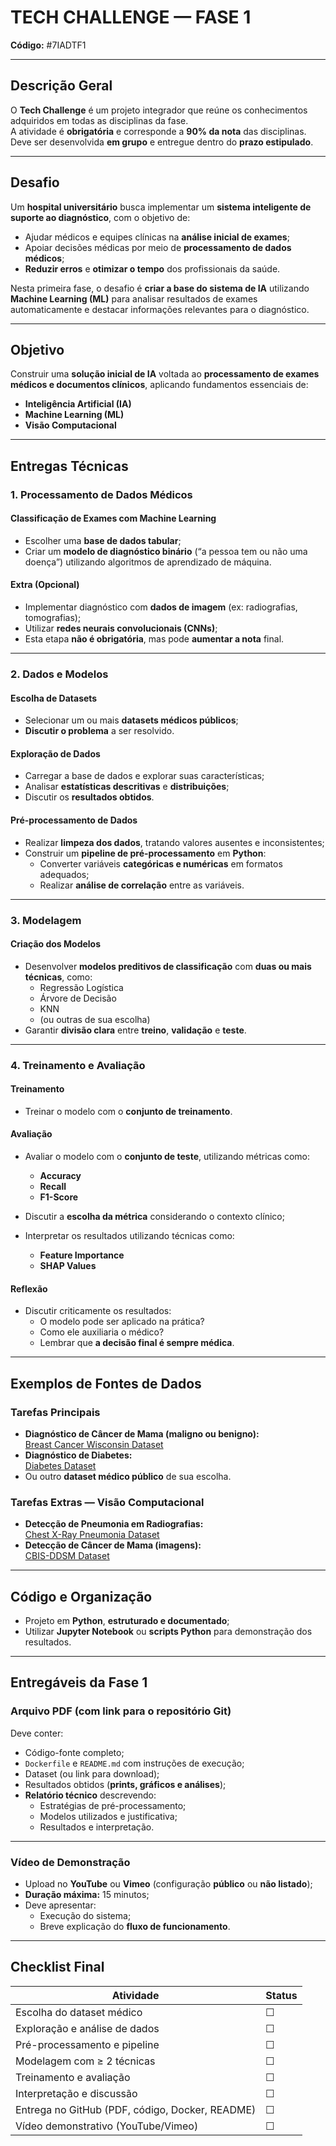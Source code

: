 # TECH CHALLENGE — FASE 1  
**Código:** #7IADTF1  

---

## Descrição Geral

O **Tech Challenge** é um projeto integrador que reúne os conhecimentos adquiridos em todas as disciplinas da fase.  
A atividade é **obrigatória** e corresponde a **90% da nota** das disciplinas.  
Deve ser desenvolvida **em grupo** e entregue dentro do **prazo estipulado**.

---

## Desafio

Um **hospital universitário** busca implementar um **sistema inteligente de suporte ao diagnóstico**, com o objetivo de:  
- Ajudar médicos e equipes clínicas na **análise inicial de exames**;  
- Apoiar decisões médicas por meio de **processamento de dados médicos**;  
- **Reduzir erros** e **otimizar o tempo** dos profissionais da saúde.  

Nesta primeira fase, o desafio é **criar a base do sistema de IA** utilizando **Machine Learning (ML)** para analisar resultados de exames automaticamente e destacar informações relevantes para o diagnóstico.

---

## Objetivo

Construir uma **solução inicial de IA** voltada ao **processamento de exames médicos e documentos clínicos**, aplicando fundamentos essenciais de:
- **Inteligência Artificial (IA)**  
- **Machine Learning (ML)**  
- **Visão Computacional**

---

## Entregas Técnicas

### 1. Processamento de Dados Médicos

#### Classificação de Exames com Machine Learning
- Escolher uma **base de dados tabular**;  
- Criar um **modelo de diagnóstico binário** (“a pessoa tem ou não uma doença”) utilizando algoritmos de aprendizado de máquina.

#### Extra (Opcional)
- Implementar diagnóstico com **dados de imagem** (ex: radiografias, tomografias);  
- Utilizar **redes neurais convolucionais (CNNs)**;  
- Esta etapa **não é obrigatória**, mas pode **aumentar a nota** final.

---

### 2. Dados e Modelos

#### Escolha de Datasets
- Selecionar um ou mais **datasets médicos públicos**;  
- **Discutir o problema** a ser resolvido.

#### Exploração de Dados
- Carregar a base de dados e explorar suas características;  
- Analisar **estatísticas descritivas** e **distribuições**;  
- Discutir os **resultados obtidos**.

#### Pré-processamento de Dados
- Realizar **limpeza dos dados**, tratando valores ausentes e inconsistentes;  
- Construir um **pipeline de pré-processamento** em **Python**:
  - Converter variáveis **categóricas e numéricas** em formatos adequados;
  - Realizar **análise de correlação** entre as variáveis.

---

### 3. Modelagem

#### Criação dos Modelos
- Desenvolver **modelos preditivos de classificação** com **duas ou mais técnicas**, como:
  - Regressão Logística  
  - Árvore de Decisão  
  - KNN  
  - (ou outras de sua escolha)  
- Garantir **divisão clara** entre **treino**, **validação** e **teste**.

---

### 4. Treinamento e Avaliação

#### Treinamento
- Treinar o modelo com o **conjunto de treinamento**.

#### Avaliação
- Avaliar o modelo com o **conjunto de teste**, utilizando métricas como:
  - **Accuracy**
  - **Recall**
  - **F1-Score**

- Discutir a **escolha da métrica** considerando o contexto clínico;  
- Interpretar os resultados utilizando técnicas como:
  - **Feature Importance**
  - **SHAP Values**

#### Reflexão
- Discutir criticamente os resultados:  
  - O modelo pode ser aplicado na prática?  
  - Como ele auxiliaria o médico?  
  - Lembrar que **a decisão final é sempre médica**.

---

## Exemplos de Fontes de Dados

### Tarefas Principais
- **Diagnóstico de Câncer de Mama (maligno ou benigno):**  
  [Breast Cancer Wisconsin Dataset](https://www.kaggle.com/datasets/uciml/breast-cancer-wisconsin-data/data)
- **Diagnóstico de Diabetes:**  
  [Diabetes Dataset](https://www.kaggle.com/datasets/mathchi/diabetes-data-set/data)
- Ou outro **dataset médico público** de sua escolha.

### Tarefas Extras — Visão Computacional
- **Detecção de Pneumonia em Radiografias:**  
  [Chest X-Ray Pneumonia Dataset](https://www.kaggle.com/datasets/paultimothymooney/chest-xray-pneumonia)
- **Detecção de Câncer de Mama (imagens):**  
  [CBIS-DDSM Dataset](https://www.kaggle.com/datasets/awsaf49/cbis-ddsm-breastcancer-image-dataset/data)

---

## Código e Organização

- Projeto em **Python**, **estruturado e documentado**;  
- Utilizar **Jupyter Notebook** ou **scripts Python** para demonstração dos resultados.

---

## Entregáveis da Fase 1

### Arquivo PDF (com link para o repositório Git)
Deve conter:
- Código-fonte completo;  
- `Dockerfile` e `README.md` com instruções de execução;  
- Dataset (ou link para download);  
- Resultados obtidos (**prints, gráficos e análises**);  
- **Relatório técnico** descrevendo:
  - Estratégias de pré-processamento;  
  - Modelos utilizados e justificativa;  
  - Resultados e interpretação.

---

### Vídeo de Demonstração
- Upload no **YouTube** ou **Vimeo** (configuração **público** ou **não listado**);  
- **Duração máxima:** 15 minutos;  
- Deve apresentar:
  - Execução do sistema;  
  - Breve explicação do **fluxo de funcionamento**.

---

## Checklist Final

| Atividade | Status |
|------------|--------|
| Escolha do dataset médico | ☐ |
| Exploração e análise de dados | ☐ |
| Pré-processamento e pipeline | ☐ |
| Modelagem com ≥ 2 técnicas | ☐ |
| Treinamento e avaliação | ☐ |
| Interpretação e discussão | ☐ |
| Entrega no GitHub (PDF, código, Docker, README) | ☐ |
| Vídeo demonstrativo (YouTube/Vimeo) | ☐ |
